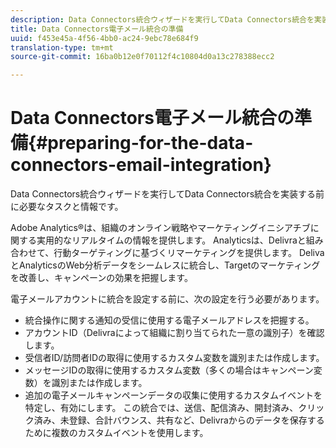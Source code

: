 ```yaml
---
description: Data Connectors統合ウィザードを実行してData Connectors統合を実装する前に必要なタスクと情報です。
title: Data Connectors電子メール統合の準備
uuid: f453e45a-4f56-4bb0-ac24-9ebc78e684f9
translation-type: tm+mt
source-git-commit: 16ba0b12e0f70112f4c10804d0a13c278388ecc2

---
```



# Data Connectors電子メール統合の準備{#preparing-for-the-data-connectors-email-integration}

Data Connectors統合ウィザードを実行してData Connectors統合を実装する前に必要なタスクと情報です。

Adobe Analytics®は、組織のオンライン戦略やマーケティングイニシアチブに関する実用的なリアルタイムの情報を提供します。 Analyticsは、Delivraと組み合わせて、行動ターゲティングに基づくリマーケティングを提供します。 DelivaとAnalyticsのWeb分析データをシームレスに統合し、Targetのマーケティングを改善し、キャンペーンの効果を把握します。

電子メールアカウントに統合を設定する前に、次の設定を行う必要があります。

* 統合操作に関する通知の受信に使用する電子メールアドレスを把握する。
* アカウントID（Delivraによって組織に割り当てられた一意の識別子）を確認します。
* 受信者ID/訪問者IDの取得に使用するカスタム変数を識別または作成します。
* メッセージIDの取得に使用するカスタム変数（多くの場合はキャンペーン変数）を識別または作成します。
* 追加の電子メールキャンペーンデータの収集に使用するカスタムイベントを特定し、有効にします。 この統合では、送信、配信済み、開封済み、クリック済み、未登録、合計バウンス、共有など、Delivraからのデータを保存するために複数のカスタムイベントを使用します。

